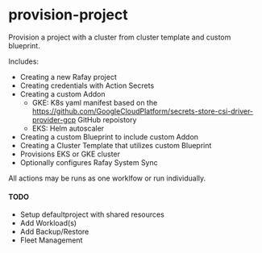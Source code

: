 # provision-project
Provision a project with a cluster from cluster template and custom blueprint.

Includes:
- Creating a new Rafay project
- Creating credentials with Action Secrets
- Creating a custom Addon
  - GKE: K8s yaml manifest based on the https://github.com/GoogleCloudPlatform/secrets-store-csi-driver-provider-gcp GitHub repoistory
  - EKS: Helm autoscaler
- Creating a custom Blueprint to include custom Addon
- Creating a Cluster Template that utilizes custom Blueprint
- Provisions EKS or GKE cluster
- Optionally configures Rafay System Sync

All actions may be runs as one worklfow or run individually. 

#### TODO
- Setup defaultproject with shared resources
- Add Workload(s)
- Add Backup/Restore
- Fleet Management
